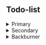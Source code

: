 ## Todo-list

<details>
<summary>Primary</summary>

- [x] ~~Test and fix mobile view~~
- [x] ~~Make adjustments for desktop (and tablet) view (all sections — especially hero)~~
- [x] ~~Add flair to make page less static~~ (should still add animations later)
- [x] ~~Header: Fix scroll functionality and width issues~~


</details>

<details>
<summary>Secondary</summary>

- [ ] Create favicon.ico (and add to header if possible)
- [x] ~~Contact links on bottom of 'hero'~~
- [x] ~~Contact component: styling changes~~
- [ ] Replace that one alert with `toastify` notification
- [x] ~~Fix box-shadow on bio container~~

</details>

<details>
<summary>Backburner</summary>


- [ ] Update project descriptions/contributions to account for formatting changes
- [ ] Clicking images expands with popup
- [ ] Add links ~~and logos~~ for technologies
- [ ] Hide header when scrolling down, but reveal when scrolling back up
- [ ] Hovering over skills shows brief description of the tech and a link
- [ ] Tweak/update color palette
- [ ] Hover images shows alt text (or some helpful info)

</details>

<!-- <details>
<summary>Completed</summary>

- [x] ~~Remove unused images~~
- [x] ~~Header: add scroll functionality; keep on top~~
- [x] ~~Reformat skills content~~
- [x] ~~Update project description formatting and content~~
- [x] Add hero image to mobile view somehow (such as bar with contact links)
- [x] ~~Find new font(s)~~
- [x] ~~Color palette~~
- [x] ~~Create basic 'hero section' (should be extremely simple — maybe just the bio — to meet deadline; can make a better one later)~~
- [x] ~~Update bio contents with things removed from projects/skills~~
- [x] ~~User must expand projects to see images — this needs to be redesigned asap~~

</details> -->

<!-- <details>
<summary>Deprecated / etc</summary>

- [ ] Never make a project with CRA ever again :)
- [ ] ~~SingleProject: Force scroll when expanding/collapsing~~ (removing 'isExpanded' concept entirely)
- [ ] ~~Gradient to lighter color at bottom of page (maybe)~~
- [ ] ~~Slider/carousel-type component for technologies (possibly)~~
- [ ] ~~Add favicon/title to header~~
- [ ] ~~Create new, improved 'hero section'; ideally using `@react-three/fiber`~~ (this should be saved for building a new portfolio from scratch)
- [ ] ~~Image carousel for projects (can toggle through)~~ (this should be saved for building a new portfolio from scratch)

</details> -->
